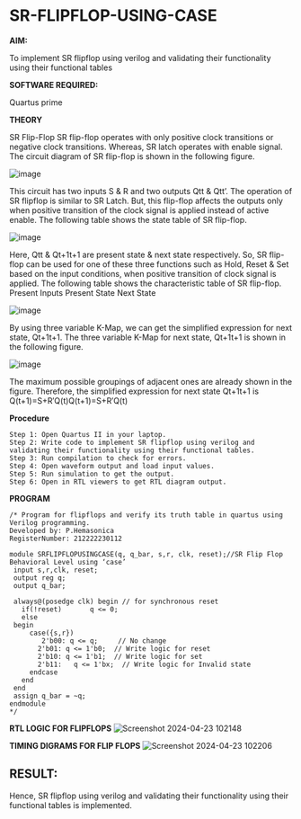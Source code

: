 # SR-FLIPFLOP-USING-CASE

**AIM:**

To implement  SR flipflop using verilog and validating their functionality using their functional tables

**SOFTWARE REQUIRED:**

Quartus prime

**THEORY**

SR Flip-Flop SR flip-flop operates with only positive clock transitions or negative clock transitions. Whereas, SR latch operates with enable signal. The circuit diagram of SR flip-flop is shown in the following figure.

![image](https://github.com/naavaneetha/SR-FLIPFLOP-USING-CASE/assets/154305477/0f710028-ad52-4d3e-9276-8714cf023a25)

 
This circuit has two inputs S & R and two outputs Qtt & Qtt’. The operation of SR flipflop is similar to SR Latch. But, this flip-flop affects the outputs only when positive transition of the clock signal is applied instead of active enable. The following table shows the state table of SR flip-flop.

![image](https://github.com/naavaneetha/SR-FLIPFLOP-USING-CASE/assets/154305477/dabfc4f4-87e3-4cbc-9472-f89ee1b5ed30)

 
Here, Qtt & Qt+1t+1 are present state & next state respectively. So, SR flip-flop can be used for one of these three functions such as Hold, Reset & Set based on the input conditions, when positive transition of clock signal is applied. The following table shows the characteristic table of SR flip-flop. Present Inputs Present State Next State

![image](https://github.com/naavaneetha/SR-FLIPFLOP-USING-CASE/assets/154305477/dd90d16c-aec5-4290-a586-e2346b1e9eb5)

 
By using three variable K-Map, we can get the simplified expression for next state, Qt+1t+1. The three variable K-Map for next state, Qt+1t+1 is shown in the following figure.

![image](https://github.com/naavaneetha/SR-FLIPFLOP-USING-CASE/assets/154305477/473efad6-d70b-4ca7-aeb7-898bbfca319f)

 
The maximum possible groupings of adjacent ones are already shown in the figure. Therefore, the simplified expression for next state Qt+1t+1 is Q(t+1)=S+R′Q(t)Q(t+1)=S+R′Q(t)

**Procedure**
```
Step 1: Open Quartus II in your laptop.
Step 2: Write code to implement SR flipflop using verilog and validating their functionality using their functional tables.
Step 3: Run compilation to check for errors.
Step 4: Open waveform output and load input values.
Step 5: Run simulation to get the output.
Step 6: Open in RTL viewers to get RTL diagram output.
```
**PROGRAM**
```
/* Program for flipflops and verify its truth table in quartus using Verilog programming.
Developed by: P.Hemasonica
RegisterNumber: 212222230112

module SRFLIPFLOPUSINGCASE(q, q_bar, s,r, clk, reset);//SR Flip Flop Behavioral Level using ‘case’ 
 input s,r,clk, reset;
 output reg q;
 output q_bar;

 always@(posedge clk) begin // for synchronous reset
   if(!reset)       q <= 0;
   else 
 begin
     case({s,r})       
        2'b00: q <= q;     // No change
       2'b01: q <= 1'b0;  // Write logic for reset
       2'b10: q <= 1'b1;  // Write logic for set
       2'b11:	q <= 1'bx;	// Write logic for Invalid state                      
     endcase
   end
 end
 assign q_bar = ~q;
endmodule
*/
```
**RTL LOGIC FOR FLIPFLOPS**
![Screenshot 2024-04-23 102148](https://github.com/23005672/SR-FLIPFLOP-USING-CASE/assets/138971519/e383f1f0-eafc-453e-98d4-28e343d7bc50)

**TIMING DIGRAMS FOR FLIP FLOPS**
![Screenshot 2024-04-23 102206](https://github.com/23005672/SR-FLIPFLOP-USING-CASE/assets/138971519/ccc91c13-243c-44d6-814c-7a9bd6d0cee7)

## RESULT:
Hence, SR flipflop using verilog and validating their functionality using their functional tables is implemented.
